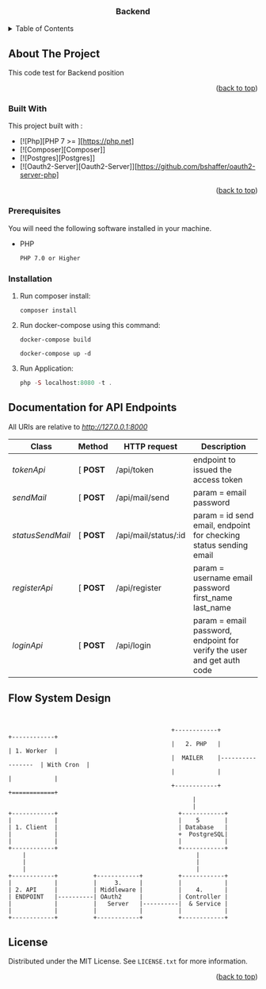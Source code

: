 
<a name="readme-top"></a>

<br />
<div align="center">

  <h3 align="center">Backend</h3>

</div>



<!-- TABLE OF CONTENTS -->
<details>
  <summary>Table of Contents</summary>
  <ol>
    <li>
      <a href="#about-the-project">About The Project</a>
      <ul>
        <li><a href="#built-with">Built With</a></li>
      </ul>
    </li>
    <li>
      <a href="#getting-started">Getting Started</a>
      <ul>
        <li><a href="#prerequisites">Prerequisites</a></li>
        <li><a href="#installation">Installation</a></li>
         <li><a href="#documentation-for-api-endpoints">Documentation for API Endpoints</a></li>
      </ul>
    </li>
    <li><a href="#license">License</a></li>
    <li><a href="#contact">Contact</a></li>
  </ol>
</details>



<!-- ABOUT THE PROJECT -->
## About The Project

This code test for Backend position
<p align="right">(<a href="#readme-top">back to top</a>)</p>



### Built With

This project built with : 

* [![Php][PHP 7 >= ][https://php.net]
* [![Composer][Composer]]
* [![Postgres][Postgres]]
* [![Oauth2-Server][Oauth2-Server]][https://github.com/bshaffer/oauth2-server-php]

<p align="right">(<a href="#readme-top">back to top</a>)</p>

### Prerequisites

You will need the following software installed in your machine.
* PHP
  ```sh
  PHP 7.0 or Higher
  ```
### Installation 

1. Run composer install:
    ```composer
    composer install
    ```
2. Run docker-compose using this command:
    ```docker
    docker-compose build
    ```
    ```docker
    docker-compose up -d
    ```
3. Run Application:
     ```php
    php -S localhost:8080 -t .
    ```


<a name="documentation-for-api-endpoints"></a>
## Documentation for API Endpoints

All URIs are relative to *http://127.0.0.1:8000*

Class | Method | HTTP request | Description
------------ | ------------- | ------------- | -------------
*tokenApi* | [ **POST** | /api/token | endpoint to issued the access token
*sendMail* |  [ **POST** | /api/mail/send | param = email password 
*statusSendMail* |  [ **POST** | /api/mail/status/:id | param = id send email, endpoint for checking status sending email
*registerApi* | [ **POST** | /api/register | param = username email password first_name last_name
*loginApi* | [ **POST** | /api/login | param = email password, endpoint for verify the user and get auth code


## Flow System Design
```


                                              +------------+                   +------------+
                                              |   2. PHP   |                   | 1. Worker  |
                                              |  MAILER    |-----------------  | With Cron  |
                                              |            |                   |            |
                                              +------------+                   +============+
                                                    |
                                                    |
+------------+                                  +------------+
|            |                                  |    5       |
| 1. Client  |                                  | Database   |
|            |                                  +  PostgreSQL|
|            |                                  |            |
+------------+                                  +------------+
    |                                                |
    |                                                |
    |                                                |
+------------+          +------------+          +------------+
|            |          |     3.     |          |            |
| 2. API     |          | Middleware |          |    4.      |
| ENDPOINT   |----------| OAuth2     |          | Controller |
|            |          |   Server   |----------|  & Service |
|            |          |            |          |            |
+------------+          +------------+          +------------+

```

<!-- LICENSE -->
## License

Distributed under the MIT License. See `LICENSE.txt` for more information.

<p align="right">(<a href="#readme-top">back to top</a>)</p>